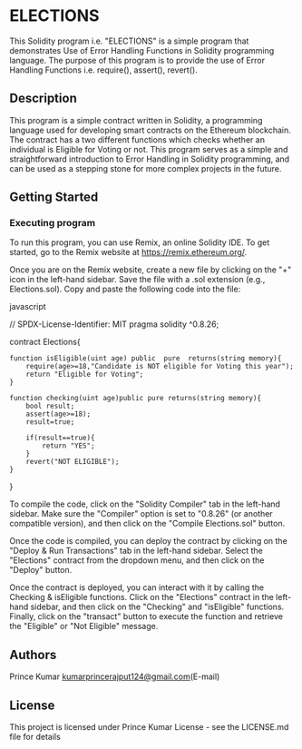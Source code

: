 # ELECTIONS

This Solidity program i.e. "ELECTIONS" is a simple program that demonstrates Use of Error Handling Functions in Solidity programming language. The purpose of this program is to provide the use of Error Handling Functions i.e. require(), assert(), revert().

## Description

This program is a simple contract written in Solidity, a programming language used for developing smart contracts on the Ethereum blockchain. The contract has a two different functions which checks whether an individual is Eligible for Voting or not. This program serves as a simple and straightforward introduction to Error Handling in Solidity programming, and can be used as a stepping stone for more complex projects in the future.

## Getting Started

### Executing program

To run this program, you can use Remix, an online Solidity IDE. To get started, go to the Remix website at https://remix.ethereum.org/.

Once you are on the Remix website, create a new file by clicking on the "+" icon in the left-hand sidebar. Save the file with a .sol extension (e.g., Elections.sol). Copy and paste the following code into the file:

javascript

// SPDX-License-Identifier: MIT
pragma solidity ^0.8.26;

contract Elections{

    function isEligible(uint age) public  pure  returns(string memory){
        require(age>=18,"Candidate is NOT eligible for Voting this year");
        return "Eligible for Voting";
    }

    function checking(uint age)public pure returns(string memory){
        bool result;
        assert(age>=18);
        result=true;

        if(result==true){
            return "YES";
        }
        revert("NOT ELIGIBLE");
    }

}



To compile the code, click on the "Solidity Compiler" tab in the left-hand sidebar. Make sure the "Compiler" option is set to "0.8.26" (or another compatible version), and then click on the "Compile Elections.sol" button.

Once the code is compiled, you can deploy the contract by clicking on the "Deploy & Run Transactions" tab in the left-hand sidebar. Select the "Elections" contract from the dropdown menu, and then click on the "Deploy" button.

Once the contract is deployed, you can interact with it by calling the Checking & isEligible functions. Click on the "Elections" contract in the left-hand sidebar, and then click on the "Checking" and "isEligible" functions. Finally, click on the "transact" button to execute the function and retrieve the "Eligible" or "Not Eligible" message.

## Authors

Prince Kumar 
kumarprincerajput124@gmail.com(E-mail)


## License

This project is licensed under Prince Kumar License - see the LICENSE.md file for details
